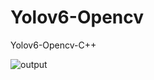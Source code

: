 # Yolov6-Opencv
Yolov6-Opencv-C++


![output](https://user-images.githubusercontent.com/47795864/177112234-6f12c83d-5a20-4b91-97f7-3e3abb16feb8.jpg)
